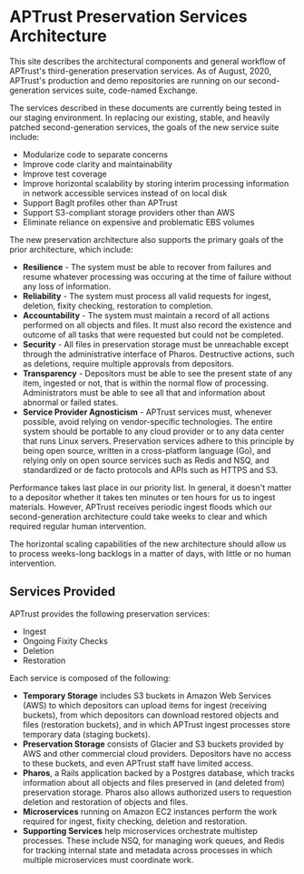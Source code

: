 # APTrust Preservation Services Architecture

This site describes the architectural components and general workflow of APTrust's third-generation preservation services. As of August, 2020, APTrust's production and demo repositories are running on our second-generation services suite, code-named Exchange.

The services described in these documents are currently being tested in our staging environment. In replacing our existing, stable, and heavily patched second-generation services, the goals of the new service suite include:

* Modularize code to separate concerns
* Improve code clarity and maintainability
* Improve test coverage
* Improve horizontal scalability by storing interim processing information in network accessible services instead of on local disk
* Support BagIt profiles other than APTrust
* Support S3-compliant storage providers other than AWS
* Eliminate reliance on expensive and problematic EBS volumes

The new preservation architecture also supports the primary goals of the prior architecture, which include:

* __Resilience__ - The system must be able to recover from failures and resume whatever processing was occuring at the time of failure without any loss of information.
* __Reliability__ - The system must process all valid requests for ingest, deletion, fixity checking, restoration to completion.
* __Accountability__ - The system must maintain a record of all actions performed on all objects and files. It must also record the existence and outcome of all tasks that were requested but could not be completed.
* __Security__ - All files in preservation storage must be unreachable except through the administrative interface of Pharos. Destructive actions, such as deletions, require multiple approvals from depositors.
* __Transparency__ - Depositors must be able to see the present state of any item, ingested or not, that is within the normal flow of processing. Administrators must be able to see all that and information about abnormal or failed states.
* __Service Provider Agnosticism__ - APTrust services must, whenever possible, avoid relying on vendor-specific technologies. The entire system should be portable to any cloud provider or to any data center that runs Linux servers. Preservation services adhere to this principle by being open source, written in a cross-platform language (Go), and relying only on open source services such as Redis and NSQ, and standardized or de facto protocols and APIs such as HTTPS and S3.

Performance takes last place in our priority list. In general, it doesn't matter to a depositor whether it takes ten minutes or ten hours for us to ingest materials. However, APTrust receives periodic ingest floods which our second-generation architecture could take weeks to clear and which required regular human intervention.

The horizontal scaling capabilities of the new architecture should allow us to process weeks-long backlogs in a matter of days, with little or no human intervention.

## Services Provided

APTrust provides the following preservation services:

* Ingest
* Ongoing Fixity Checks
* Deletion
* Restoration

Each service is composed of the following:

* __Temporary Storage__ includes S3 buckets in Amazon Web Services (AWS) to which depositors can upload items for ingest (receiving buckets), from which depositors can download restored objects and files (restoration buckets), and in which APTrust ingest processes store temporary data (staging buckets).
* __Preservation Storage__ consists of Glacier and S3 buckets provided by AWS and other commercial cloud providers. Depositors have no access to these buckets, and even APTrust staff have limited access.
* __Pharos__, a Rails application backed by a Postgres database, which tracks information about all objects and files preserved in (and deleted from) preservation storage. Pharos also allows authorized users to requestion deletion and restoration of objects and files.
* __Microservices__ running on Amazon EC2 instances perform the work required for ingest, fixity checking, deletion and restoration.
* __Supporting Services__ help microservices orchestrate multistep processes. These include NSQ, for managing work queues, and Redis for tracking internal state and metadata across processes in which multiple microservices must coordinate work.
